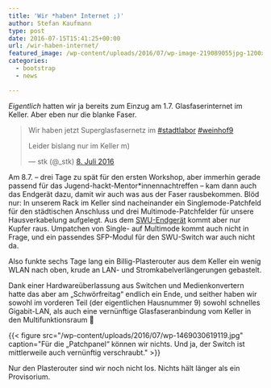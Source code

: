 ```yaml
---
title: 'Wir *haben* Internet ;)'
author: Stefan Kaufmann
type: post
date: 2016-07-15T15:41:25+00:00
url: /wir-haben-internet/
featured_image: /wp-content/uploads/2016/07/wp-image-219089055jpg-1200x675.jpg
categories:
  - bootstrap
  - news

---
```

_Eigentlich_ hatten wir ja bereits zum Einzug am 1.7. Glasfaserinternet im Keller. Aber eben nur die blanke Faser.

<blockquote class="twitter-tweet" data-lang="de">
  <p dir="ltr" lang="de">
    Wir haben jetzt Superglasfasernetz im <a href="https://twitter.com/hashtag/stadtlabor?src=hash">#stadtlabor</a> <a href="https://twitter.com/hashtag/weinhof9?src=hash">#weinhof9</a>
  </p>
  
  <p>
    Leider bislang nur im Keller m)
  </p>
  
  <p>
    — stk (@_stk) <a href="https://twitter.com/_stk/status/751451793775857666">8. Juli 2016</a>
  </p>
</blockquote>



Am 8.7. – drei Tage zu spät für den ersten Workshop, aber immerhin gerade passend für das Jugend-hackt-Mentor*innennachtreffen – kam dann auch das Endgerät dazu, damit wir auch was aus der Faser rausbekommen. Blöd nur: In unserem Rack im Keller sind nacheinander ein Singlemode-Patchfeld für den städtischen Anschluss und drei Multimode-Patchfelder für unsere Hausverkabelung aufgelegt. Aus dem [SWU-Endgerät][1] kommt aber nur Kupfer raus. Umpatchen von Single- auf Multimode kommt auch nicht in Frage, und ein passendes SFP-Modul für den SWU-Switch war auch nicht da.

Also funkte sechs Tage lang ein Billig-Plasterouter aus dem Keller ein wenig WLAN nach oben, krude an LAN- und Stromkabelverlängerungen gebastelt.

Dank einer Hardwareüberlassung aus Switchen und Medienkonvertern hatte das aber am „Schwörfreitag“ endlich ein Ende, und seither haben wir sowohl im vorderen Teil (der eigentlichen Hausnummer 9) sowohl schnelles Gigabit-LAN, als auch eine vernünftige Glasfaseranbindung vom Keller in den Multifunktionsraum 🙂

{{< figure src="/wp-content/uploads/2016/07/wp-1469030619119.jpg" caption="Für die „Patchpanel“ können wir nichts. Und ja, der Switch ist mittlerweile auch vernünftig verschraubt." >}}

Nur den Plasterouter sind wir noch nicht los. Nichts hält länger als ein Provisorium.

 [1]: http://www.cisco.com/c/en/us/support/switches/sf302-08p-8-port-10-100-poe-managed-switch-gigabit-uplinks/model.html
 [2]: https://verschwoerhaus.de/wp-content/uploads/2016/07/wp-1469030619119.jpg